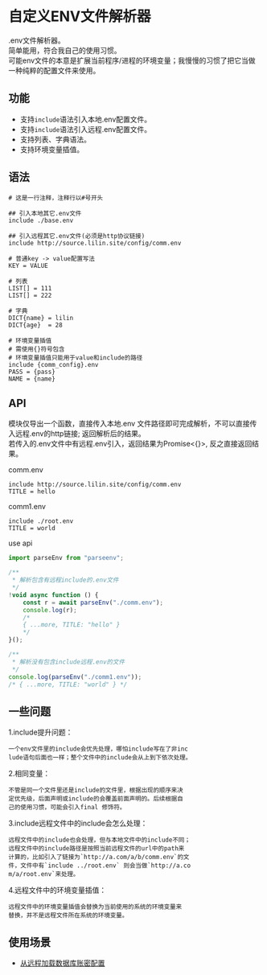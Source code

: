 # 自定义ENV文件解析器
.env文件解析器。   
简单能用，符合我自己的使用习惯。   
可能env文件的本意是扩展当前程序/进程的环境变量；我慢慢的习惯了把它当做一种纯粹的配置文件来使用。

## 功能
* 支持`include`语法引入本地.env配置文件。
* 支持`include`语法引入远程.env配置文件。
* 支持列表、字典语法。
* 支持环境变量插值。   

## 语法
```
# 这是一行注释，注释行以#号开头

## 引入本地其它.env文件
include ./base.env

## 引入远程其它.env文件(必须是http协议链接)
include http://source.lilin.site/config/comm.env

# 普通key -> value配置写法
KEY = VALUE

# 列表
LIST[] = 111
LIST[] = 222

# 字典
DICT{name} = lilin
DICT{age}  = 28

# 环境变量插值
# 需使用{}符号包含
# 环境变量插值只能用于value和include的路径
include {comm_config}.env
PASS = {pass}
NAME = {name}
```

## API
模块仅导出一个函数，直接传入本地.env 文件路径即可完成解析，不可以直接传入远程.env的http链接; 返回解析后的结果。   
若传入的.env文件中有远程.env引入，返回结果为Promise<{}>, 反之直接返回结果。  

comm.env
```
include http://source.lilin.site/config/comm.env
TITLE = hello
```
comm1.env
```
include ./root.env
TITLE = world
```
use api
```js
import parseEnv from "parseenv";

/**
 * 解析包含有远程include的.env文件 
 */
!void async function () {
    const r = await parseEnv("./comm.env");
    console.log(r);
    /*
    { ...more, TITLE: "hello" }
    */
}();

/**
 * 解析没有包含include远程.env的文件 
 */
console.log(parseEnv("./comm1.env"));
/* { ...more, TITLE: "world" } */
```

## 一些问题
1.include提升问题：   
>
    一个env文件里的include会优先处理，哪怕include写在了非inc
    lude语句后面也一样；整个文件中的include会从上到下依次处理。   

2.相同变量：  
>
    不管是同一个文件里还是include的文件里，根据出现的顺序来决
    定优先级，后面声明或include的会覆盖前面声明的。后续根据自
    己的使用习惯，可能会引入final 修饰符。      

3.include远程文件中的include会怎么处理：
>
    远程文件中的include也会处理，但与本地文件中的include不同；
    远程文件中的include路径是按照当前远程文件的url中的path来
    计算的，比如引入了链接为`http://a.com/a/b/comm.env`的文
    件，文件中有`include ../root.env` 则会当做`http://a.co
    m/a/root.env`来处理。  

4.远程文件中的环境变量插值：
>
    远程文件中的环境变量插值会替换为当前使用的系统的环境变量来
    替换，并不是远程文件所在系统的环境变量。     

## 使用场景
* [从远程加载数据库账密配置](./doc/example1.md)